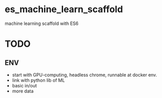 # es_machine_learn_scaffold

machine learning scaffold with ES6

# TODO

## ENV

* start with GPU-computing, headless chrome, runnable at docker env.
* link with python lib of ML
* basic in/out
* more data
